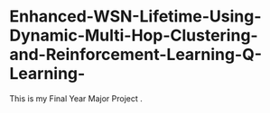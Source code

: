 # Enhanced-WSN-Lifetime-Using-Dynamic-Multi-Hop-Clustering-and-Reinforcement-Learning-Q-Learning-
This is my Final Year Major Project . 
